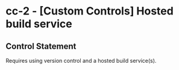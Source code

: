 # cc-2 - \[Custom Controls\] Hosted build service

## Control Statement

Requires using version control and a hosted build service(s).
